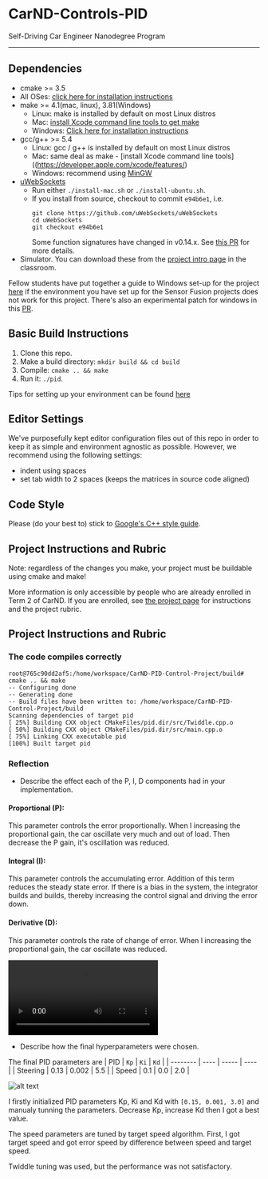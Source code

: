 # CarND-Controls-PID
Self-Driving Car Engineer Nanodegree Program

---


[//]: # "Image References"

[movie1]: ./resources/pid_driving.mp4 "PID Driving"
[image1]: ./resources/best_driving.png "Best Driving"


## Dependencies

* cmake >= 3.5
 * All OSes: [click here for installation instructions](https://cmake.org/install/)
* make >= 4.1(mac, linux), 3.81(Windows)
  * Linux: make is installed by default on most Linux distros
  * Mac: [install Xcode command line tools to get make](https://developer.apple.com/xcode/features/)
  * Windows: [Click here for installation instructions](http://gnuwin32.sourceforge.net/packages/make.htm)
* gcc/g++ >= 5.4
  * Linux: gcc / g++ is installed by default on most Linux distros
  * Mac: same deal as make - [install Xcode command line tools]((https://developer.apple.com/xcode/features/)
  * Windows: recommend using [MinGW](http://www.mingw.org/)
* [uWebSockets](https://github.com/uWebSockets/uWebSockets)
  * Run either `./install-mac.sh` or `./install-ubuntu.sh`.
  * If you install from source, checkout to commit `e94b6e1`, i.e.
    ```
    git clone https://github.com/uWebSockets/uWebSockets 
    cd uWebSockets
    git checkout e94b6e1
    ```
    Some function signatures have changed in v0.14.x. See [this PR](https://github.com/udacity/CarND-MPC-Project/pull/3) for more details.
* Simulator. You can download these from the [project intro page](https://github.com/udacity/self-driving-car-sim/releases) in the classroom.

Fellow students have put together a guide to Windows set-up for the project [here](https://s3-us-west-1.amazonaws.com/udacity-selfdrivingcar/files/Kidnapped_Vehicle_Windows_Setup.pdf) if the environment you have set up for the Sensor Fusion projects does not work for this project. There's also an experimental patch for windows in this [PR](https://github.com/udacity/CarND-PID-Control-Project/pull/3).

## Basic Build Instructions

1. Clone this repo.
2. Make a build directory: `mkdir build && cd build`
3. Compile: `cmake .. && make`
4. Run it: `./pid`. 

Tips for setting up your environment can be found [here](https://classroom.udacity.com/nanodegrees/nd013/parts/40f38239-66b6-46ec-ae68-03afd8a601c8/modules/0949fca6-b379-42af-a919-ee50aa304e6a/lessons/f758c44c-5e40-4e01-93b5-1a82aa4e044f/concepts/23d376c7-0195-4276-bdf0-e02f1f3c665d)

## Editor Settings

We've purposefully kept editor configuration files out of this repo in order to
keep it as simple and environment agnostic as possible. However, we recommend
using the following settings:

* indent using spaces
* set tab width to 2 spaces (keeps the matrices in source code aligned)

## Code Style

Please (do your best to) stick to [Google's C++ style guide](https://google.github.io/styleguide/cppguide.html).

## Project Instructions and Rubric

Note: regardless of the changes you make, your project must be buildable using
cmake and make!

More information is only accessible by people who are already enrolled in Term 2
of CarND. If you are enrolled, see [the project page](https://classroom.udacity.com/nanodegrees/nd013/parts/40f38239-66b6-46ec-ae68-03afd8a601c8/modules/f1820894-8322-4bb3-81aa-b26b3c6dcbaf/lessons/e8235395-22dd-4b87-88e0-d108c5e5bbf4/concepts/6a4d8d42-6a04-4aa6-b284-1697c0fd6562)
for instructions and the project rubric.

## Project Instructions and Rubric

### The code compiles correctly

```
root@765c90dd2af5:/home/workspace/CarND-PID-Control-Project/build# cmake .. && make
-- Configuring done
-- Generating done
-- Build files have been written to: /home/workspace/CarND-PID-Control-Project/build
Scanning dependencies of target pid
[ 25%] Building CXX object CMakeFiles/pid.dir/src/Twiddle.cpp.o
[ 50%] Building CXX object CMakeFiles/pid.dir/src/main.cpp.o
[ 75%] Linking CXX executable pid
[100%] Built target pid
```



### Reflection

- Describe the effect each of the P, I, D components had in your implementation.

#### Proportional (P):

This parameter controls the error proportionally. When I increasing the proportional gain, the car oscillate very much and out of load. Then decrease the P gain, it's oscillation was reduced. 

#### Integral (I):

This parameter controls the accumulating error. Addition of this term reduces the steady state error. If there is a bias in the system, the integrator builds and builds, thereby increasing the control signal and driving the error down.

#### Derivative (D):

This parameter controls the rate of change of error. When I increasing the proportional gain, the car oscillate was reduced. 

![alt text][movie1]

- Describe how the final hyperparameters were chosen.

The final PID parameters are
| PID      | `Kp` | `Ki`  | `Kd` |
| -------- | ---- | ----- | ---- |
| Steering | 0.13 | 0.002 | 5.5  |
| Speed    | 0.1  | 0.0   | 2.0  |

![alt text][image1]

I firstly initialized PID parameters Kp, Ki and Kd with `[0.15, 0.001, 3.0]` and manualy tunning the parameters.
Decrease Kp, increase Kd then I got a best value.

The speed parameters are tuned by target speed algorithm.
First, I got target speed and got error speed by difference between speed and target speed.

Twiddle tuning was used, but the performance was not satisfactory.

